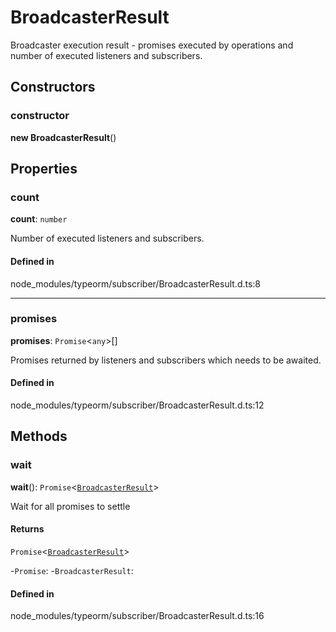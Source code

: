 # BroadcasterResult

Broadcaster execution result - promises executed by operations and number of executed listeners and subscribers.

## Constructors

### constructor

**new BroadcasterResult**()

## Properties

### count

 **count**: `number`

Number of executed listeners and subscribers.

#### Defined in

node_modules/typeorm/subscriber/BroadcasterResult.d.ts:8

___

### promises

 **promises**: `Promise`<`any`\>[]

Promises returned by listeners and subscribers which needs to be awaited.

#### Defined in

node_modules/typeorm/subscriber/BroadcasterResult.d.ts:12

## Methods

### wait

**wait**(): `Promise`<[`BroadcasterResult`](BroadcasterResult.md)\>

Wait for all promises to settle

#### Returns

`Promise`<[`BroadcasterResult`](BroadcasterResult.md)\>

-`Promise`: 
	-`BroadcasterResult`: 

#### Defined in

node_modules/typeorm/subscriber/BroadcasterResult.d.ts:16
